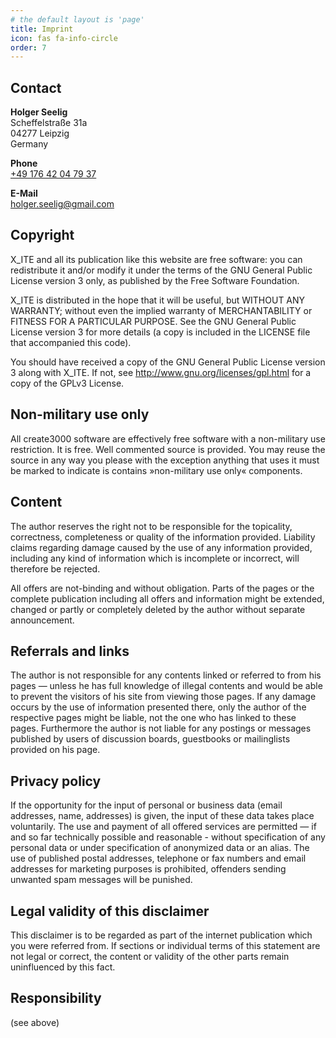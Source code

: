 ```yaml
---
# the default layout is 'page'
title: Imprint
icon: fas fa-info-circle
order: 7
---
```

## Contact

**Holger Seelig**<br/>
Scheffelstraße 31a<br/>
04277 Leipzig<br/>
Germany

**Phone**<br/>
[+49 176 42 04 79 37](tel:+4917642047937)

**E-Mail**<br/>
<holger.seelig@gmail.com>

## Copyright

X_ITE and all its publication like this website are free software: you can redistribute it and/or modify it under the terms of the GNU General Public License version 3 only, as published by the Free Software Foundation.

X_ITE is distributed in the hope that it will be useful, but WITHOUT ANY WARRANTY; without even the implied warranty of MERCHANTABILITY or FITNESS FOR A PARTICULAR PURPOSE. See the GNU General Public License version 3 for more details (a copy is included in the LICENSE file that accompanied this code).

You should have received a copy of the GNU General Public License version 3 along with X_ITE. If not, see <http://www.gnu.org/licenses/gpl.html> for a copy of the GPLv3 License.

## Non-military use only

All create3000 software are effectively free software with a non-military use restriction. It is free. Well commented source is provided. You may reuse the source in any way you please with the exception anything that uses it must be marked to indicate is contains »non-military use only« components.

## Content

The author reserves the right not to be responsible for the topicality, correctness, completeness or quality of the information provided. Liability claims regarding damage caused by the use of any information provided, including any kind of information which is incomplete or incorrect, will therefore be rejected.

All offers are not-binding and without obligation. Parts of the pages or the complete publication including all offers and information might be extended, changed or partly or completely deleted by the author without separate announcement.

## Referrals and links

The author is not responsible for any contents linked or referred to from his pages — unless he has full knowledge of illegal contents and would be able to prevent the visitors of his site from viewing those pages. If any damage occurs by the use of information presented there, only the author of the respective pages might be liable, not the one who has linked to these pages. Furthermore the author is not liable for any postings or messages published by users of discussion boards, guestbooks or mailinglists provided on his page.

## Privacy policy

If the opportunity for the input of personal or business data (email addresses, name, addresses) is given, the input of these data takes place voluntarily. The use and payment of all offered services are permitted — if and so far technically possible and reasonable - without specification of any personal data or under specification of anonymized data or an alias. The use of published postal addresses, telephone or fax numbers and email addresses for marketing purposes is prohibited, offenders sending unwanted spam messages will be punished.

## Legal validity of this disclaimer

This disclaimer is to be regarded as part of the internet publication which you were referred from. If sections or individual terms of this statement are not legal or correct, the content or validity of the other parts remain uninfluenced by this fact.

## Responsibility

(see above)
